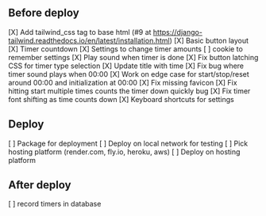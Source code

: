 ## Before deploy
[X] Add tailwind_css tag to base html (#9 at https://django-tailwind.readthedocs.io/en/latest/installation.html)
[X] Basic button layout
[X] Timer countdown
[X] Settings to change timer amounts
[ ] cookie to remember settings
[X] Play sound when timer is done
[X] Fix button latching CSS for timer type selection
[X] Update title with time
[X] Fix bug where timer sound plays when 00:00
[X] Work on edge case for start/stop/reset around 00:00 and initialization at 00:00
[X] Fix missing favicon
[X] Fix hitting start multiple times counts the timer down quickly bug
[X] Fix timer font shifting as time counts down
[X] Keyboard shortcuts for settings

## Deploy
[ ] Package for deployment
[ ] Deploy on local network for testing
[ ] Pick hosting platform (render.com, fly.io, heroku, aws)
[ ] Deploy on hosting platform

## After deploy
[ ] record timers in database
